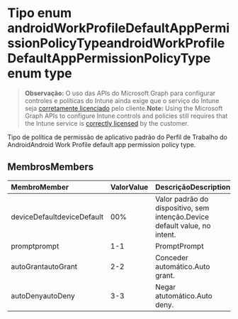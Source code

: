 # <a name="androidworkprofiledefaultapppermissionpolicytype-enum-type"></a><span data-ttu-id="22ba2-101">Tipo enum androidWorkProfileDefaultAppPermissionPolicyType</span><span class="sxs-lookup"><span data-stu-id="22ba2-101">androidWorkProfileDefaultAppPermissionPolicyType enum type</span></span>

> <span data-ttu-id="22ba2-102">**Observação:** O uso das APIs do Microsoft Graph para configurar controles e políticas do Intune ainda exige que o serviço do Intune seja [corretamente licenciado](https://go.microsoft.com/fwlink/?linkid=839381) pelo cliente.</span><span class="sxs-lookup"><span data-stu-id="22ba2-102">**Note:** Using the Microsoft Graph APIs to configure Intune controls and policies still requires that the Intune service is [correctly licensed](https://go.microsoft.com/fwlink/?linkid=839381) by the customer.</span></span>

<span data-ttu-id="22ba2-103">Tipo de política de permissão de aplicativo padrão do Perfil de Trabalho do Android</span><span class="sxs-lookup"><span data-stu-id="22ba2-103">Android Work Profile default app permission policy type.</span></span>
## <a name="members"></a><span data-ttu-id="22ba2-104">Membros</span><span class="sxs-lookup"><span data-stu-id="22ba2-104">Members</span></span>
|<span data-ttu-id="22ba2-105">Membro</span><span class="sxs-lookup"><span data-stu-id="22ba2-105">Member</span></span>|<span data-ttu-id="22ba2-106">Valor</span><span class="sxs-lookup"><span data-stu-id="22ba2-106">Value</span></span>|<span data-ttu-id="22ba2-107">Descrição</span><span class="sxs-lookup"><span data-stu-id="22ba2-107">Description</span></span>|
|:---|:---|:---|
|<span data-ttu-id="22ba2-108">deviceDefault</span><span class="sxs-lookup"><span data-stu-id="22ba2-108">deviceDefault</span></span>|<span data-ttu-id="22ba2-109">0</span><span class="sxs-lookup"><span data-stu-id="22ba2-109">0%</span></span>|<span data-ttu-id="22ba2-110">Valor padrão do dispositivo, sem intenção.</span><span class="sxs-lookup"><span data-stu-id="22ba2-110">Device default value, no intent.</span></span>|
|<span data-ttu-id="22ba2-111">prompt</span><span class="sxs-lookup"><span data-stu-id="22ba2-111">prompt</span></span>|<span data-ttu-id="22ba2-112">1</span><span class="sxs-lookup"><span data-stu-id="22ba2-112">-1</span></span>|<span data-ttu-id="22ba2-113">Prompt</span><span class="sxs-lookup"><span data-stu-id="22ba2-113">Prompt</span></span>|
|<span data-ttu-id="22ba2-114">autoGrant</span><span class="sxs-lookup"><span data-stu-id="22ba2-114">autoGrant</span></span>|<span data-ttu-id="22ba2-115">2</span><span class="sxs-lookup"><span data-stu-id="22ba2-115">-2</span></span>|<span data-ttu-id="22ba2-116">Conceder automático.</span><span class="sxs-lookup"><span data-stu-id="22ba2-116">Auto grant.</span></span>|
|<span data-ttu-id="22ba2-117">autoDeny</span><span class="sxs-lookup"><span data-stu-id="22ba2-117">autoDeny</span></span>|<span data-ttu-id="22ba2-118">3</span><span class="sxs-lookup"><span data-stu-id="22ba2-118">-3</span></span>|<span data-ttu-id="22ba2-119">Negar atutomático.</span><span class="sxs-lookup"><span data-stu-id="22ba2-119">Auto deny.</span></span>|









